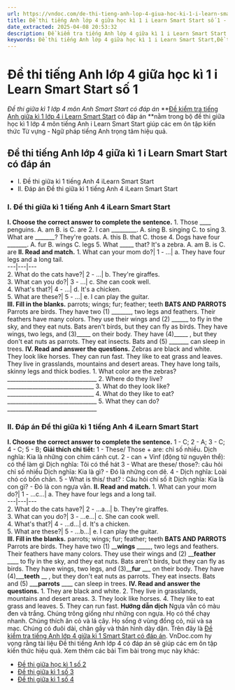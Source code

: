 ```yaml
---
url: https://vndoc.com/de-thi-tieng-anh-lop-4-giua-hoc-ki-1-i-learn-smart-start-so-1-303062
title: Đề thi tiếng Anh lớp 4 giữa học kì 1 i Learn Smart Start số 1 - Đề thi giữa kì 1 lớp 4 môn Anh Smart Start có đáp án - VnDoc.com
date_extracted: 2025-04-08 20:53:32
description: Đề kiểm tra tiếng Anh lớp 4 giữa kì 1 i Learn Smart Start có đáp án bao gồm nhiều dạng bài tập tiếng Anh lớp 4 khác nhau giúp các em ôn tập kiến thức hiệu quả.
keywords: Đề thi tiếng Anh lớp 4 giữa học kì 1 i Learn Smart Start,Đề thi giữa kì 1 lớp 4 môn Anh smart start,Đề thi tiếng Anh lớp 4 giữa kì 1 i Learn Smart Start,đề thi giữa kì 1 lớp 4 môn tiếng anh,đề thi giữa kì 1 lớp 4 môn tiếng anh i Learn Smart Start,đề kiểm tra tiếng Anh lớp 4 giữa kì 1 i Learn Smart Start,đề kiểm tra tiếng Anh lớp 4 giữa học kì 1 i Learn Smart Start,Đề kiểm tra tiếng Anh giữa kì 1 lớp 4 i Learn Smart Start
---
```


# Đề thi tiếng Anh lớp 4 giữa học kì 1 i Learn Smart Start số 1
 _Đề thi giữa kì 1 lớp 4 môn Anh Smart Start có đáp án_
**[Đề kiểm tra tiếng Anh giữa kì 1 lớp 4 i Learn Smart Start](<https://vndoc.com/de-thi-tieng-anh-lop-4-giua-hoc-ki-1-i-learn-smart-start>) có đáp án **nằm trong bộ đề thi giữa học kì 1 lớp 4 môn tiếng Anh i Learn Smart Start giúp các em ôn tập kiến thức Từ vựng - Ngữ pháp tiếng Anh trọng tâm hiệu quả.
## Đề thi tiếng Anh lớp 4 giữa kì 1 i Learn Smart Start có đáp án
  * I. Đề thi giữa kì 1 tiếng Anh 4 iLearn Smart Start
  * II. Đáp án Đề thi giữa kì 1 tiếng Anh 4 iLearn Smart Start

### **I. Đề thi giữa kì 1 tiếng Anh 4 iLearn Smart Start**
**I. Choose the correct answer to complete the sentence.**
1\. Those \_\_\_\_ penguins.
A. am
B. is
C. are
2\. I can \_\_\_\_\_\_\_\_\_.
A. sing
B. singing
C. to sing
3\. What are \_\_\_\_\_\_\_? They're goats.
A. this
B. that
C. those
4\. Dogs have four \_\_\_\_\_\_\_.
A. fur
B. wings
C. legs
5\. What \_\_\_\_\_ that? It's a zebra.
A. am
B. is
C. are
**II. Read and match.**
1\. What can your mom do?| 1 - ...| a. They have four legs and a long tail.  
---|---|---  
2\. What do the cats have?| 2 - ...| b. They're giraffes.  
3\. What can you do?| 3 - ...| c. She can cook well.  
4\. What's that?| 4 - ...| d. It's a chicken.  
5\. What are these?| 5 - ...| e. I can play the guitar.  
**III. Fill in the blanks.**
parrots; wings; fur; feather; teeth
**BATS AND PARROTS**
Parrots are birds. They have two \(1\) \_\_\_\_\_\_\_, two legs and feathers. Their feathers have many colors. They use their wings and \(2\) \_\_\_\_\_\_ to fly in the sky, and they eat nuts. Bats aren't birds, but they can fly as birds. They have wings, two legs, and \(3\)\_\_\_\_\_ on their body. They have \(4\)\_\_\_\_\_ , but they don't eat nuts as parrots. They eat insects. Bats and \(5\) \_\_\_\_\_\_\_ can sleep in trees.
**IV. Read and answer the questions.**
Zebras are black and white. They look like horses. They can run fast. They like to eat grass and leaves. They live in grasslands, mountains and desert areas. They have long tails, skinny legs and thick bodies.
1\. What color are the zebras?
\_\_\_\_\_\_\_\_\_\_\_\_\_\_\_\_\_\_\_\_\_\_\_\_\_\_\_\_\_\_\_\_
2\. Where do they live?
\_\_\_\_\_\_\_\_\_\_\_\_\_\_\_\_\_\_\_\_\_\_\_\_\_\_\_\_\_\_\_
3\. What do they look like?
\_\_\_\_\_\_\_\_\_\_\_\_\_\_\_\_\_\_\_\_\_\_\_\_\_\_\_\_\_\_\_
4\. What do they like to eat?
\_\_\_\_\_\_\_\_\_\_\_\_\_\_\_\_\_\_\_\_\_\_\_\_\_\_\_\_\_\_\_\_
5\. What they can do?
\_\_\_\_\_\_\_\_\_\_\_\_\_\_\_\_\_\_\_\_\_\_\_\_\_\_\_\_\_\_\_\_
### II. Đáp án Đề thi giữa kì 1 tiếng Anh 4 iLearn Smart Start
**I. Choose the correct answer to complete the sentence.**
1 - C; 2 - A; 3 - C; 4 - C; 5 - B;
**Giải thích chi tiết:**
1 - These/ Those + are: chỉ số nhiều.
Dịch nghĩa: Kia là những con chim cánh cụt.
2 - can + Vinf \(động từ nguyên thể\): có thể làm gì
Dịch nghĩa: Tôi có thể hát
3 - What are these/ those?: câu hỏi chỉ số nhiều
Dịch nghĩa: Kia là gì? - Đó là những con dê.
4 - Dịch nghĩa: Loài chó có bốn chân.
5 - What is this/ that? : Câu hỏi chỉ số ít
Dịch nghĩa: Kia là con gì? - Đó là con ngựa vằn.
**II. Read and match.**
1\. What can your mom do?| 1 - ...c...| a. They have four legs and a long tail.  
---|---|---  
2\. What do the cats have?| 2 - ...a...| b. They're giraffes.  
3\. What can you do?| 3 - ...e...| c. She can cook well.  
4\. What's that?| 4 - ...d...| d. It's a chicken.  
5\. What are these?| 5 - ...b...| e. I can play the guitar.  
**III. Fill in the blanks.**
parrots; wings; fur; feather; teeth
**BATS AND PARROTS**
Parrots are birds. They have two \(1\) \_\_**wings** \_\_\_\_\_, two legs and feathers. Their feathers have many colors. They use their wings and \(2\) \_\_**feather** \_\_\_\_ to fly in the sky, and they eat nuts. Bats aren't birds, but they can fly as birds. They have wings, two legs, and \(3\)\_\_**fur** \_\_\_ on their body. They have \(4\)\_\_\_**teeth** \_\_ , but they don't eat nuts as parrots. They eat insects. Bats and \(5\) \_\_\_**parrots** \_\_\_\_ can sleep in trees.
**IV. Read and answer the questions.**
1\. They are black and white.
2\. They live in grasslands, mountains and desert areas.
3\. They look like horses.
4\. They like to eat grass and leaves.
5\. They can run fast.
**Hướng dẫn dịch**
Ngựa vằn có màu đen và trắng. Chúng trông giống như những con ngựa. Họ có thể chạy nhanh. Chúng thích ăn cỏ và lá cây. Họ sống ở vùng đồng cỏ, núi và sa mạc. Chúng có đuôi dài, chân gầy và thân hình dày dặn.
Trên đây là [Đề kiểm tra tiếng Anh lớp 4 giữa kì 1 Smart Start có đáp án](<https://vndoc.com/de-thi-tieng-anh-lop-4-giua-hoc-ki-1-i-learn-smart-start-so-1-303062>). VnDoc.com hy vọng rằng tài liệu Đề thi tiếng Anh lớp 4 có đáp án sẽ giúp các em ôn tập kiến thức hiệu quả.
Xem thêm các bài Tìm bài trong mục này khác:
  * [Đề thi giữa học kì 1 số 2](</de-thi-tieng-anh-lop-4-giua-hoc-ki-1-i-learn-smart-start-so-2-303070>)
  * [Đề thi giữa kì 1 số 3](</de-thi-giua-ki-1-tieng-anh-4-i-learn-smart-start-so-3-330705>)
  * [Đề thi giữa kì 1 số 4](</de-thi-giua-ki-1-tieng-anh-4-i-learn-smart-start-so-4-330710>)

